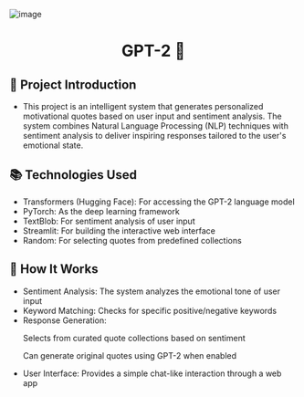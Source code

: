 ![image](https://github.com/user-attachments/assets/b8baf0d7-d91d-43d6-a0c4-ffba13fbc152)

<h1 align = center> GPT-2 🤖</h1>
<h2 align = left>📌 Project Introduction</h2>
<ul>
  <li>
    This project is an intelligent system that generates personalized motivational quotes based on user input and sentiment analysis. The system combines Natural Language Processing (NLP) techniques with sentiment analysis to deliver inspiring responses tailored to the 
    user's emotional state.
  </li>
</ul>
<h2 align = left>📚 Technologies Used</h2>
<ul>
  <li>
    Transformers (Hugging Face): For accessing the GPT-2 language model
  </li>
  <li>
    PyTorch: As the deep learning framework
  </li>
  <li>
TextBlob: For sentiment analysis of user input
  </li>
  <li>
Streamlit: For building the interactive web interface
  </li>
  <li>
Random: For selecting quotes from predefined collections
  </li>
  </li>
</ul>
<h2 align = left>🚀 How It Works</h2>
<ul>
  <li>
    Sentiment Analysis: The system analyzes the emotional tone of user input
  </li>
  <li>
    Keyword Matching: Checks for specific positive/negative keywords
  </li>
  <li>
    Response Generation:

Selects from curated quote collections based on sentiment

Can generate original quotes using GPT-2 when enabled
  </li>
  <li>
User Interface: Provides a simple chat-like interaction through a web app
  </li>
</ul>
